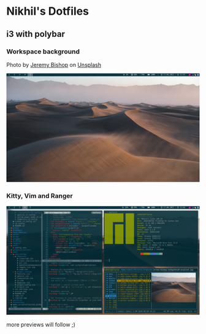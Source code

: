 # Nikhil's Dotfiles

## i3 with polybar

### Workspace background

Photo by [Jeremy Bishop](https://unsplash.com/@jeremybishop?utm_source=unsplash&utm_medium=referral&utm_content=creditCopyText) on [Unsplash](https://unsplash.com/@jeremybishop?utm_source=unsplash&utm_medium=referral&utm_content=creditCopyText)

[![i3 with polybar](./readme_content/i3_screenshot_2021-04-17-11-43-41.png)](https://raw.githubusercontent.com/realestninja/Dotfiles/master/readme_content/i3_screenshot_2021-04-17-11-43-41.png)

### Kitty, Vim and Ranger

[![application demo](./readme_content/i3_screenshot_2021-04-17-11-44-43.png)](https://raw.githubusercontent.com/realestninja/Dotfiles/master/readme_content/i3_screenshot_2021-04-17-11-44-43.png)

more previews will follow ;)
